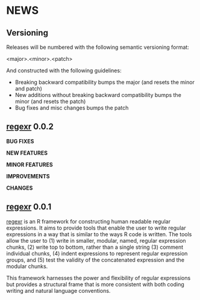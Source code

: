 NEWS 
====

Versioning
----------

Releases will be numbered with the following semantic versioning format:

&lt;major&gt;.&lt;minor&gt;.&lt;patch&gt;

And constructed with the following guidelines:

* Breaking backward compatibility bumps the major (and resets the minor 
  and patch)
* New additions without breaking backward compatibility bumps the minor 
  (and resets the patch)
* Bug fixes and misc changes bumps the patch


 <a href="https://github.com/trinker/regexr" target="_blank">regexr</a> 0.0.2
----------------------------------------------------------------

**BUG FIXES**

**NEW FEATURES**

**MINOR FEATURES**

**IMPROVEMENTS**

**CHANGES**

 <a href="https://github.com/trinker/regexr" target="_blank">regexr</a> 0.0.1
----------------------------------------------------------------

 <a href="https://github.com/trinker/regexr" target="_blank">regexr</a> is an R framework for constructing human readable regular expressions.  It aims to provide tools that enable the user to write regular expressions in a way that is similar to the ways R code is written.  The tools allow the user to (1) write in smaller, modular, named, regular expression chunks, (2) write top to bottom, rather than a single string (3) comment individual chunks, (4) indent expressions to represent regular expression groups, and (5) test the validity of the concatenated expression and the modular chunks. 

This framework harnesses the power and flexibility of regular expressions but provides a structural frame that is more consistent with both coding writing and natural language conventions.
